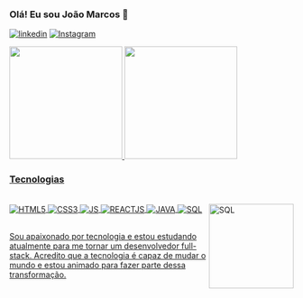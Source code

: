 ### Olá! Eu sou João Marcos 👋


[![linkedin](https://img.shields.io/badge/LinkedIn-0077B5?style=for-the-badge&logo=linkedin&logoColor=white)](https://www.linkedin.com/in/jo%C3%A3o-marcos-4b950a15b)
[![Instagram](https://img.shields.io/badge/Instagram-E4405F?style=for-the-badge&logo=instagram&logoColor=white)](https://www.instagram.com/marcosilva2336/)

<a href="https://github.com/marcosilva2336">
<img height="200em" src="https://github-readme-stats.vercel.app/api?username=marcosilva2336&show_icons=true&theme=tokyonight&include_all_commits=true&count_private=true"/>
<img height="200em" src="https://github-readme-stats.vercel.app/api/top-langs/?username=marcosilva2336&layout=compact&langs_count=7&theme=tokyonight"/>



### Tecnologias

<div style="display: inline_block"><br/>
<img align="center" alt="HTML5" src="https://img.shields.io/badge/HTML5-E34F26?style=for-the-badge&logo=html5&logoColor=white"/>
<img align="center" alt="CSS3" src="https://img.shields.io/badge/CSS3-1572B6?style=for-the-badge&logo=css3&logoColor=white"/>
<img align="center" alt="JS" src="https://img.shields.io/badge/JavaScript-F7DF1E?style=for-the-badge&logo=javascript&logoColor=black"/>
<img align="center" alt="REACTJS" src="https://img.shields.io/badge/React-20232A?style=for-the-badge&logo=react&logoColor=61DAFB"/>
<img align="center" alt="JAVA" src="https://img.shields.io/badge/Java-DD0031?style=for-the-badge&logo=openjdk&logoColor=black"/>
<img align="center" alt="SQL" src="https://img.shields.io/badge/MySQL-02569B?style=for-the-badge&logo=mysql&logoColor=white"/>
<img align="right" height="150em" alt="SQL" src="https://cdn.discordapp.com/attachments/775940076198297601/1124320480476811306/Design_sem_nome.gif"/>

</div><br>

Sou apaixonado por tecnologia e estou estudando atualmente para me tornar um desenvolvedor full-stack. Acredito que a tecnologia é capaz de mudar o mundo e estou animado para fazer parte dessa transformação.


